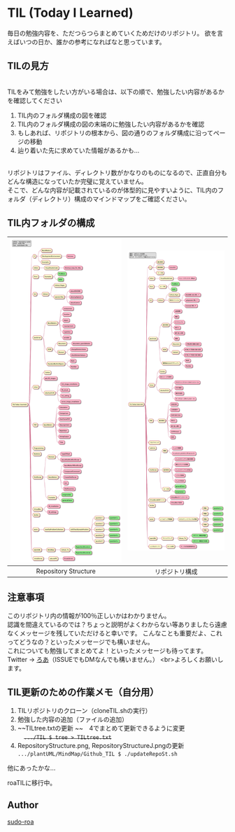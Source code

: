 # TIL (Today I Learned)

毎日の勉強内容を、ただつらつらまとめていくためだけのリポジトリ。
欲を言えばいつの日か、誰かの参考になればなと思っています。

## TILの見方

<br>TILをみて勉強をしたい方がいる場合は、以下の順で、勉強したい内容があるかを確認してください
1. TIL内のフォルダ構成の図を確認
2. TIL内のフォルダ構成の図の末端のに勉強したい内容があるかを確認
3. もしあれば、リポジトリの根本から、図の通りのフォルダ構成に沿ってページの移動
4. 辿り着いた先に求めていた情報があるかも…

<br>リポジトリはファイル、ディレクトリ数がかなりのものになるので、正直自分もどんな構造になっていたか完璧に覚えていません。
<br>そこで、どんな内容が記載されているのが体型的に見やすいように、TIL内のフォルダ（ディレクトリ）構成のマインドマップをご確認ください。


## TIL内フォルダの構成

|<img src="./RepositoryStructure.png" width="100%">|<img src="./RepositoryStructureJ.png" width="100%">|
|:---:|:---:|
|Repository Structure|リポジトリ構成|

## 注意事項
このリポジトリ内の情報が100％正しいかはわかりません。
<br>認識を間違えているのでは？ちょっと説明がよくわからない等ありましたら遠慮なくメッセージを残していただけると幸いです。
こんなことも重要だよ、これってどうなの？といったメッセージでも構いません。
<br>これについても勉強してまとめてよ！といったメッセージも待ってます。
<br>Twitter -> [ろあ](https://twitter.com/sudo___roa___)（ISSUEでもDMなんでも構いません。）
<br>よろしくお願いします。

## TIL更新のための作業メモ（自分用）
1. TILリポジトリのクローン（cloneTIL.shの実行）
2. 勉強した内容の追加（ファイルの追加）
3. ~~TILtree.txtの更新 ~~　4でまとめて更新できるように変更
<br>　~~```.../TIL $ tree > TILtree.txt```~~
4. RepositoryStructure.png, RepositoryStructureJ.pngの更新
<br>```.../plantUML/MindMap/Github_TIL $ ./updateRepoSt.sh```

他にあったかな…

roaTILに移行中。

## Author
[sudo-roa](https://github.com/sudo-roa)

